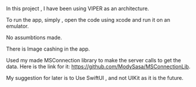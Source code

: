 In this project , I have been using VIPER as an architecture.

To run the app, simply , open the code using xcode and run it on an emulator.

No assumbtions made.

There is Image cashing in the app.

Used my made MSConnection library to make the server calls to get the data.
Here is the link for it: https://github.com/ModySasa/MSConnectionLib.

My suggestion for later is to Use SwiftUI , and not UIKit as it is the future.
